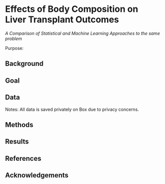 # Effects of Body Composition on Liver Transplant Outcomes

*A Comparison of Statistical and Machine Learning Approaches to the same problem*

Purpose: 


## Background


## Goal


## Data

Notes: All data is saved privately on Box due to privacy concerns.

## Methods

## Results

## References

## Acknowledgements

